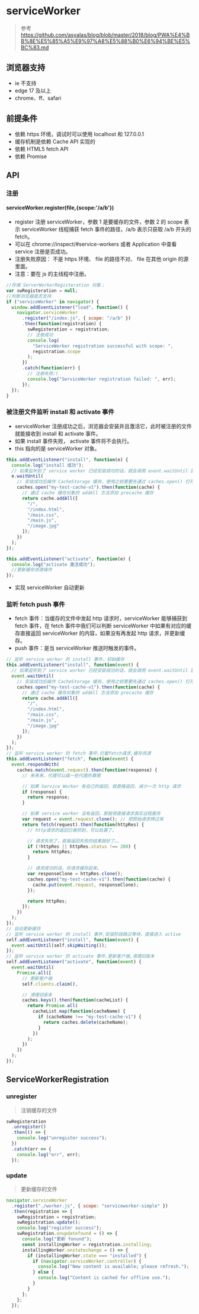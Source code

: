 # serviceWorker

> 参考 https://github.com/asyalas/blog/blob/master/2018/blog/PWA%E4%BB%8E%E5%85%A5%E9%97%A8%E5%88%B0%E6%94%BE%E5%BC%83.md

## 浏览器支持

- ie 不支持
- edge 17 及以上
- chrome、ff、safari

## 前提条件

- 依赖 https 环境，调试时可以使用 localhost 和 127.0.0.1
- 缓存机制是依赖 Cache API 实现的
- 依赖 HTML5 fetch API
- 依赖 Promise

## API

### 注册

#### serviceWorker.register(file,{scope:'/a/b'})

- register 注册 serviceWorker，参数 1 是要缓存的文件，参数 2 的 scope 表示 serviceWorker 线程捕获 fetch 事件的路径，/a/b 表示只获取 /a/b 开头的 fetch。
- 可以在 chrome://inspect/#service-workers 或者 Application 中查看 service 注册是否成功。
- 注册失败原因： 不是 https 环境、 file 的路径不对、 file 在其他 origin 的源里面。
- 注意：要在 js 的主线程中注册。

```js
//存储 ServerWorkerRegisteration 对象；
var swRegisteration = null;
//判断浏览器是否支持
if ("serviceWorker" in navigator) {
  window.addEventListener("load", function() {
    navigator.serviceWorker
      .register("/index.js", { scope: "/a/b" })
      .then(function(registration) {
        swRegisteration = registration;
        // 注册成功
        console.log(
          "ServiceWorker registration successful with scope: ",
          registration.scope
        );
      })
      .catch(function(err) {
        // 注册失败:(
        console.log("ServiceWorker registration failed: ", err);
      });
  });
}
```

### 被注册文件监听 install 和 activate 事件

- serviceWorker 注册成功之后，浏览器会安装并且激活它，此时被注册的文件就能接收到 install 和 activate 事件。
- 如果 install 事件失败， activate 事件将不会执行。
- this 指向的是 serviceWorker 对象。

```js
this.addEventListener("install", function(e) {
  console.log("install 成功");
  // 如果监听到了 service worker 已经安装成功的话，就会调用 event.waitUntil 回调函数
  e.waitUntil(
    // 安装成功后操作 CacheStorage 缓存，使用之前需要先通过 caches.open() 打开对应缓存空间。
    caches.open("my-test-cache-v1").then(function(cache) {
      // 通过 cache 缓存对象的 addAll 方法添加 precache 缓存
      return cache.addAll([
        "/",
        "/index.html",
        "/main.css",
        "/main.js",
        "/image.jpg"
      ]);
    })
  );
});

this.addEventListener("activate", function(e) {
  console.log("activate 激活成功");
  //更新缓存资源操作
});
```

- 实现 serviceWorker 自动更新

### 监听 fetch push 事件

- fetch 事件：当缓存的文件中发起 http 请求时，serviceWorker 能够捕获到 fetch 事件，在 fetch 事件中我们可以判断 serviceWorker 中如果有对应的缓存直接返回 serviceWorker 的内容，如果没有再发起 http 请求，并更新缓存。
- push 事件：是当 serviceWorker 推送时触发的事件。

```js
// 监听 service worker 的 install 事件，初始缓存
this.addEventListener("install", function(event) {
  // 如果监听到了 service worker 已经安装成功的话，就会调用 event.waitUntil 回调函数
  event.waitUntil(
    // 安装成功后操作 CacheStorage 缓存，使用之前需要先通过 caches.open() 打开对应缓存空间。
    caches.open("my-test-cache-v1").then(function(cache) {
      // 通过 cache 缓存对象的 addAll 方法添加 precache 缓存
      return cache.addAll([
        "/",
        "/index.html",
        "/main.css",
        "/main.js",
        "/image.jpg"
      ]);
    })
  );
});
// 监听 service worker 的 fetch 事件,拦截fetch请求,缓存资源
this.addEventListener("fetch", function(event) {
  event.respondWith(
    caches.match(event.request).then(function(response) {
      // 来来来，代理可以搞一些代理的事情

      // 如果 Service Worker 有自己的返回，就直接返回，减少一次 http 请求
      if (response) {
        return response;
      }

      // 如果 service worker 没有返回，那就得直接请求真实远程服务
      var request = event.request.clone(); // 把原始请求拷过来
      return fetch(request).then(function(httpRes) {
        // http请求的返回已被抓到，可以处置了。

        // 请求失败了，直接返回失败的结果就好了。。
        if (!httpRes || httpRes.status !== 200) {
          return httpRes;
        }

        // 请求成功的话，将请求缓存起来。
        var responseClone = httpRes.clone();
        caches.open("my-test-cache-v1").then(function(cache) {
          cache.put(event.request, responseClone);
        });

        return httpRes;
      });
    })
  );
});
// 自动更新缓存
// 监听 service worker 的 install 事件,安装阶段跳过等待，直接进入 active
self.addEventListener("install", function(event) {
  event.waitUntil(self.skipWaiting());
});
// 监听 service worker 的 activate 事件,更新客户端,清理旧版本
self.addEventListener("activate", function(event) {
  event.waitUntil(
    Promise.all([
      // 更新客户端
      self.clients.claim(),

      // 清理旧版本
      caches.keys().then(function(cacheList) {
        return Promise.all(
          cacheList.map(function(cacheName) {
            if (cacheName !== "my-test-cache-v1") {
              return caches.delete(cacheName);
            }
          })
        );
      })
    ])
  );
});
```

## ServiceWorkerRegistration

### unregister

> 注销缓存的文件

```js
swRegisteration
  .unregister()
  .then(() => {
    console.log("unregister success");
  })
  .catch(err => {
    console.log("err", err);
  });
```

### update

> 更新缓存的文件

```js
navigator.serviceWorker
  .register("./worker.js", { scope: "serviceworker-simple" })
  .then(registration => {
    swRegistration = registration;
    swRegistration.update();
    console.log("register success");
    swRegistration.onupdatefound = () => {
      console.log("更新 fonund");
      const installingWorker = registration.installing;
      installingWorker.onstatechange = () => {
        if (installingWorker.state === "installed") {
          if (navigator.serviceWorker.controller) {
            console.log("New content is available; please refresh.");
          } else {
            console.log("Content is cached for offline use.");
          }
        }
      };
    };
  });
```
